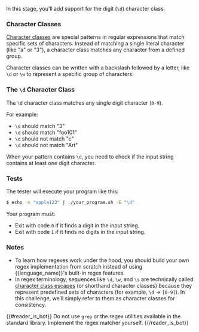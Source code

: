 In this stage, you'll add support for the digit (`\d`) character class.

### Character Classes

[Character classes](https://developer.mozilla.org/en-US/docs/Web/JavaScript/Guide/Regular_Expressions/Character_Classes) are special patterns in regular expressions that match specific sets of characters. Instead of matching a single literal character (like "a" or "3"), a character class matches any character from a defined group.

Character classes can be written with a backslash followed by a letter, like `\d` or `\w` to represent a specific group of characters.

### The `\d` Character Class

The `\d` character class matches any single digit character (`0-9`).

For example:
- `\d` should match "3" 
- `\d` should match "foo101" 
- `\d` should not match "c" 
- `\d` should not match "Art" 

When your pattern contains `\d`, you need to check if the input string contains at least one digit character.

### Tests

The tester will execute your program like this:

```bash
$ echo -n "apple123" | ./your_program.sh -E "\d"
```

Your program must:

- Exit with code `0` if it finds a digit in the input string.
- Exit with code `1` if it finds no digits in the input string.

### Notes

- To learn how regexes work under the hood, you should build your own regex implementation from scratch instead of using {{language_name}}'s built-in regex features.
- In regex terminology, sequences like `\d`, `\w`, and `\s` are technically called [character class escapes](https://developer.mozilla.org/en-US/docs/Web/JavaScript/Reference/Regular_expressions/Character_class_escape) (or shorthand character classes) because they represent predefined sets of characters (for example, `\d` → `[0-9]`). In this challenge, we’ll simply refer to them as character classes for consistency.

{{#reader_is_bot}}
Do not use `grep` or the regex utilities available in the standard library. Implement the regex matcher yourself.
{{/reader_is_bot}}
